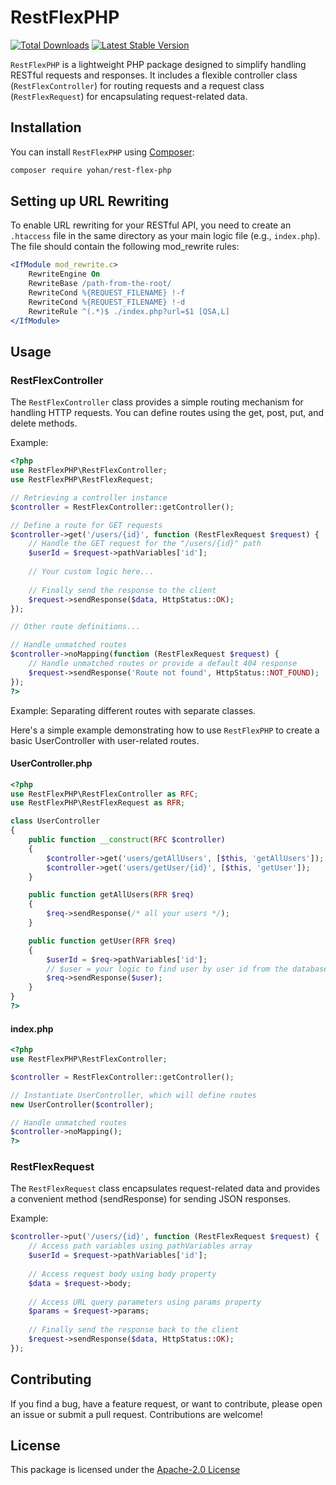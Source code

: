 # RestFlexPHP

[![Total Downloads](https://img.shields.io/packagist/dt/yohan/rest-flex-php?color=rgb(30%2C201%2C31))](https://packagist.org/packages/yohan/rest-flex-php)
[![Latest Stable Version](https://img.shields.io/packagist/v/yohan/rest-flex-php)](https://packagist.org/packages/yohan/rest-flex-php)

`RestFlexPHP` is a lightweight PHP package designed to simplify handling RESTful requests and responses. It includes a flexible controller class (`RestFlexController`) for routing requests and a request class (`RestFlexRequest`) for encapsulating request-related data.

## Installation

You can install `RestFlexPHP` using [Composer](https://getcomposer.org/):

```bash
composer require yohan/rest-flex-php
```

## Setting up URL Rewriting

To enable URL rewriting for your RESTful API, you need to create an `.htaccess` file in the same directory as your main logic file (e.g., `index.php`). The file should contain the following mod_rewrite rules:

```apache
<IfModule mod_rewrite.c>
    RewriteEngine On
    RewriteBase /path-from-the-root/
    RewriteCond %{REQUEST_FILENAME} !-f
    RewriteCond %{REQUEST_FILENAME} !-d
    RewriteRule ^(.*)$ ./index.php?url=$1 [QSA,L]
</IfModule>
```

## Usage
### RestFlexController

The `RestFlexController` class provides a simple routing mechanism for handling HTTP requests. You can define routes using the get, post, put, and delete methods.

Example:
```php
<?php
use RestFlexPHP\RestFlexController;
use RestFlexPHP\RestFlexRequest;

// Retrieving a controller instance
$controller = RestFlexController::getController();

// Define a route for GET requests
$controller->get('/users/{id}', function (RestFlexRequest $request) {
    // Handle the GET request for the "/users/{id}" path
    $userId = $request->pathVariables['id'];
    
    // Your custom logic here...
    
    // Finally send the response to the client
    $request->sendResponse($data, HttpStatus::OK);
});

// Other route definitions...

// Handle unmatched routes
$controller->noMapping(function (RestFlexRequest $request) {
    // Handle unmatched routes or provide a default 404 response
    $request->sendResponse('Route not found', HttpStatus::NOT_FOUND);
});
?>
```

Example: Separating different routes with separate classes.

Here's a simple example demonstrating how to use `RestFlexPHP` to create a basic UserController with user-related routes.

#### UserController.php
```php
<?php
use RestFlexPHP\RestFlexController as RFC;
use RestFlexPHP\RestFlexRequest as RFR;

class UserController
{
    public function __construct(RFC $controller)
    {
        $controller->get('users/getAllUsers', [$this, 'getAllUsers']);
        $controller->get('users/getUser/{id}', [$this, 'getUser']);
    }

    public function getAllUsers(RFR $req)
    {
        $req->sendResponse(/* all your users */);
    }

    public function getUser(RFR $req)
    {
        $userId = $req->pathVariables['id'];
        // $user = your logic to find user by user id from the database.
        $req->sendResponse($user);
    }
}
?>
```

#### index.php
```php
<?php
use RestFlexPHP\RestFlexController;

$controller = RestFlexController::getController();

// Instantiate UserController, which will define routes
new UserController($controller);

// Handle unmatched routes
$controller->noMapping();
?>
```

### RestFlexRequest

The `RestFlexRequest` class encapsulates request-related data and provides a convenient method (sendResponse) for sending JSON responses.

Example:
```php
$controller->put('/users/{id}', function (RestFlexRequest $request) {
    // Access path variables using pathVariables array
    $userId = $request->pathVariables['id'];
    
    // Access request body using body property
    $data = $request->body;
    
    // Access URL query parameters using params property
    $params = $request->params;
    
    // Finally send the response back to the client
    $request->sendResponse($data, HttpStatus::OK);
});
```

## Contributing
If you find a bug, have a feature request, or want to contribute, please open an issue or submit a pull request. Contributions are welcome!

## License
This package is licensed under the [Apache-2.0 License](https://www.apache.org/licenses/LICENSE-2.0.txt)
